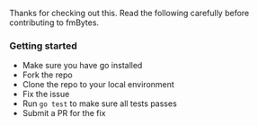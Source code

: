 
Thanks for checking out this. Read the following carefully before contributing to fmBytes.

### Getting started

- Make sure you have go installed
- Fork the repo
- Clone the repo to your local environment
- Fix the issue
- Run `go test` to make sure all tests passes
- Submit a PR for the fix
